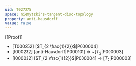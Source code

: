 ```yaml
---
uid: T027275
space: niemytzki's-tangent-disc-topology
property: anti-hausdorff
value: false
---
```

[[Proof]]

* [T000252] [$T_{2 \frac{1}{2}}$|P000004]
* [I000232] [anti-Hausdorff|P000101] => ~[$T_2$|P000003]
* [I000032] [$T_{2 \frac{1}{2}}$|P000004] => [$T_2$|P000003]

